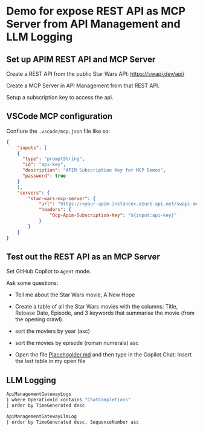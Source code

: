 # Demo for expose REST API as MCP Server from API Management and LLM Logging

## Set up APIM REST API and MCP Server

Create a REST API from the public Star Wars API: https://swapi.dev/api/

Create a MCP Server in API Management from that REST API.

Setup a subscription key to access the api.

## VSCode MCP configuration

Confiure the `.vscode/mcp.json` file like so:

```json
{
    "inputs": [
    {
      "type": "promptString",
      "id": "api-key",
      "description": "APIM Subscription Key for MCP Demos",
      "password": true
    }
    ],
    "servers": {
        "star-wars-mcp-server": {
            "url": "https://<your-apim-instance>.azure-api.net/swapi-mcp/sse",
            "headers": {
                "Ocp-Apim-Subscription-Key": "${input:api-key}"
            }
        }
    }
}
```

## Test out the REST API as an MCP Server

Set GitHub Copilot to `Agent` mode.

Ask some questions:

* Tell me about the Star Wars movie, A New Hope
* Create a table of all the Star Wars movies with the columns: Title, Release Date, Episode, and 3 keywords that summarise the movie (from the opening crawl).
* sort the moviers by year (asc)
* sort the movies by episode (roman numerals) asc

* Open the file [Placehgolder.md](Placeholder.md) and then type in the Copilot Chat: Insert the last table in my open file

## LLM Logging

```sh
ApiManagementGatewayLogs
| where OperationId contains "ChatCompletions"
| order by TimeGenerated desc

ApiManagementGatewayLlmLog
| order by TimeGenerated desc, SequenceNumber asc
```
